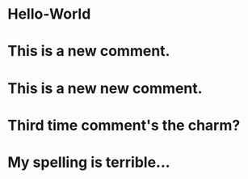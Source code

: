 # Hello-World 
# This is a new comment. 
# This is a new new comment. 
# Third time comment's the charm? 
# My spelling is terrible...
